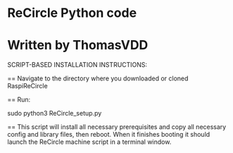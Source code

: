 # ReCircle Python code 
# Written by ThomasVDD

SCRIPT-BASED INSTALLATION INSTRUCTIONS:

== Navigate to the directory where you downloaded or cloned RaspiReCircle

== Run:

sudo python3 ReCircle_setup.py

== This script will install all necessary prerequisites and copy all necessary
config and library files, then reboot. When it finishes booting it should
launch the ReCircle machine script in a terminal window.